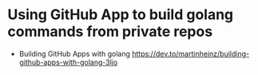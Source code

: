 # Using GitHub App to build golang commands from private repos

* Building GitHub Apps with golang
  <https://dev.to/martinheinz/building-github-apps-with-golang-3ljo>
